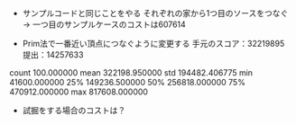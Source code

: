  * サンプルコードと同じことをやる
   それぞれの家から1つ目のソースをつなぐ -> 一つ目のサンプルケースのコストは607614

 * Prim法で一番近い頂点につなぐように変更する
  手元のスコア：32219895
  提出：14257633

  count	100.000000
  mean	322198.950000
  std	194482.406775
  min	41600.000000
  25%	149236.500000
  50%	256818.000000
  75%	470912.000000
  max	817608.000000

 * 試掘をする場合のコストは？
  